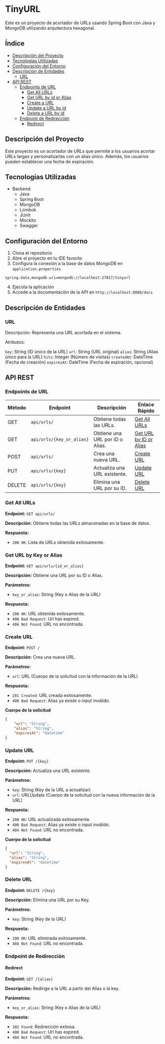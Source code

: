 # TinyURL

Este es un proyecto de acortador de URLs usando Spring Boot con Java y MongoDB utilizando arquitectura hexagonal.

## Índice

- [Descripción del Proyecto](#descripción-del-proyecto)
- [Tecnologías Utilizadas](#tecnologías-utilizadas)
- [Configuración del Entorno](#configuración-del-entorno)
- [Descripción de Entidades](#descripción-de-entidades)
    - [URL](#url)
- [API REST](#api-rest)
    - [Endpoints de URL](#endpoints-de-url)
        - [Get All URLs](#get-all-urls)
        - [Get URL by id or Alias](#get-url-by-key-or-alias)
        - [Create a URL](#create-url)
        - [Update a URL by id](#update-url)
        - [Delete a URL by id](#delete-url)
    - [Endpoint de Redirección](#endpoint-de-redirección)
        - [Redirect](#redirect)

## Descripción del Proyecto

Este proyecto es un acortador de URLs que permite a los usuarios acortar URLs largas y personalizarlas con un alias único. Además, los usuarios pueden establecer una fecha de expiración.

## Tecnologías Utilizadas

- Backend:
    - Java
    - Spring Boot
    - MongoDB
    - Lombok
    - JUnit
    - Mockito
    - Swagger

## Configuración del Entorno

1. Clona el repositorio
2. Abre el proyecto en tu IDE favorito
3. Configura la conexión a la base de datos MongoDB en `application.properties`
````properties
spring.data.mongodb.uri=mongodb://localhost:27017/tinyurl
````
4. Ejecuta la aplicación
5. Accede a la documentación de la API en `http://localhost:8080/docs`

## Descripción de Entidades

### URL
Descripción: Representa una URL acortada en el sistema.

Atributos:

`key`: String (ID único de la URL)
`url`: String (URL original)
`alias`: String (Alias único para la URL)
`hits`: Integer (Número de visitas)
`createdAt`: DateTime (Fecha de creación)
`expiresAt`: DateTime (Fecha de expiración, opcional)

## API REST

### Endpoints de URL

| Método | Endpoint                  | Descripción                                  | Enlace Rápido               |
|--------|---------------------------|----------------------------------------------|-----------------------------|
| GET    | `api/urls/`               | Obtiene todas las URLs.                      | [Get All URLs](#get-all-urls)|
| GET    | `api/urls/{key_or_alias}` | Obtiene una URL por ID o Alias.              | [Get URL by ID or Alias](#get-url-by-id-or-alias) |
| POST   | `api/urls/`               | Crea una nueva URL.                          | [Create URL](#create-url)    |
| PUT    | `api/urls/{key}`          | Actualiza una URL existente.                 | [Update URL](#update-url)    |
| DELETE | `api/urls/{key}`          | Elimina una URL por su ID.                   | [Delete URL](#delete-url)    |

### Get All URLs
**Endpoint:** `GET api/urls/`

**Descripción:** Obtiene todas las URLs almacenadas en la base de datos.

**Respuesta:**
- `200 OK`: Lista de URLs obtenida exitosamente.

### Get URL by Key or Alias
**Endpoint:** `GET api/urls/{id_or_alias}`

**Descripción:** Obtiene una URL por su ID o Alias.

**Parámetros:**
- `key_or_alias`: String (Key o Alias de la URL)

**Respuesta:**
- `200 OK`: URL obtenida exitosamente.
- `400 Bad Request`: Url has expired.
- `404 Not Found`: URL no encontrada.

### Create URL
**Endpoint:** `POST /`

**Descripción:** Crea una nueva URL.

**Parámetros:**
- `url`: URL (Cuerpo de la solicitud con la información de la URL)

**Respuesta:**
- `201 Created`: URL creada exitosamente.
- `400 Bad Request`: Alias ya existe o input inválido.

**Cuerpo de la solicitud**
```json
{
    "url": "String",
    "alias": "String",
    "expiresAt": "datetime"
}
```

### Update URL
**Endpoint:** `PUT /{key}`

**Descripción:** Actualiza una URL existente.

**Parámetros:**
- `key`: String (Key de la URL a actualizar)
- `url`: URLUpdate (Cuerpo de la solicitud con la nueva información de la URL)

**Respuesta:**
- `200 OK`: URL actualizada exitosamente.
- `400 Bad Request`: Alias ya existe o input inválido.
- `404 Not Found`: URL no encontrada.

**Cuerpo de la solicitud**
```json
{
  "url": "String", 
  "alias": "String",
  "expiresAt": "datetime"
}
```

### Delete URL
**Endpoint:** `DELETE /{key}`

**Descripción:** Elimina una URL por su Key.

**Parámetros:**
- `key`: String (Key de la URL)

**Respuesta:**
- `200 OK`: URL eliminada exitosamente.
- `404 Not Found`: URL no encontrada.

### Endpoint de Redirección

#### Redirect
**Endpoint:** `GET /{alias}`

**Descripción:** Redirige a la URL a partir del Alias o la key.

**Parámetros:**
- `key_or_alias`: String (Key o Alias de la URL)

**Respuesta:**
- `302 Found`: Redirección exitosa.
- `400 Bad Request`: Url has expired.
- `404 Not Found`: URL no encontrada.